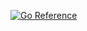 [![Go Reference](https://pkg.go.dev/badge/github.com/proemergotech/gzip.svg)](https://pkg.go.dev/github.com/proemergotech/gzip)